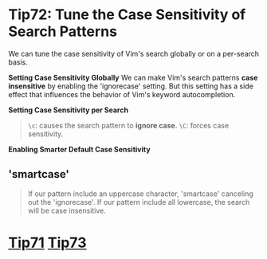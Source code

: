 # Tip72: Tune the Case Sensitivity of Search Patterns

We can tune the case sensitivity of Vim's search globally or on a per-search basis.

**Setting Case Sensitivity Globally**
We can make Vim's search patterns **case insensitive** by enabling the 'ignorecase' setting. But this setting has a side effect that influences the behavior of Vim's keyword autocompletion.

**Setting Case Sensitivity per Search**
>`\c`: causes the search pattern to **ignore case**.
>`\C`: forces case sensitivity.

**Enabling Smarter Default Case Sensitivity**
## 'smartcase'
>If our pattern include an uppercase character, 'smartcase' canceling out the 'ignorecase'.
>If our pattern include all lowercase, the search will be case insensitive.

# [Tip71](tip71.md) [Tip73](tip73.md)
